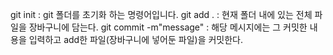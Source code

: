 git init : git 폴더를 초기화 하는 명령어입니다.
git add . : 현재 폴더 내에 있는 전체 파일을 장바구니에 담는다.
git commit -m"message" : 해당 메시지에는 그 커밋한 내용을 입력하고 add한 파일(장바구니에 넣어둔 파일)을 커밋한다.
